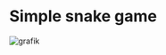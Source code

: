 # Simple snake game

![grafik](https://user-images.githubusercontent.com/34396145/69912619-1c0dbb80-142c-11ea-9266-1e378fdee420.png)
